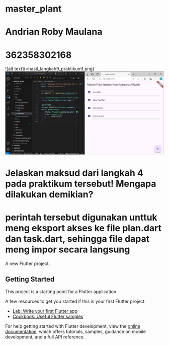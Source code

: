 # master_plant

# Andrian Roby Maulana
# 362358302168
![alt text](<hasil_langkah9_praktikum1.png)
![alt text](<hasil_akhir_prakikum1.png>)

# 
# Jelaskan maksud dari langkah 4 pada praktikum tersebut! Mengapa dilakukan demikian?
# perintah tersebut digunakan unttuk meng eksport akses ke file plan.dart dan task.dart, sehingga file dapat meng impor secara langsung 



A new Flutter project.

## Getting Started

This project is a starting point for a Flutter application.

A few resources to get you started if this is your first Flutter project:

- [Lab: Write your first Flutter app](https://docs.flutter.dev/get-started/codelab)
- [Cookbook: Useful Flutter samples](https://docs.flutter.dev/cookbook)

For help getting started with Flutter development, view the
[online documentation](https://docs.flutter.dev/), which offers tutorials,
samples, guidance on mobile development, and a full API reference.
